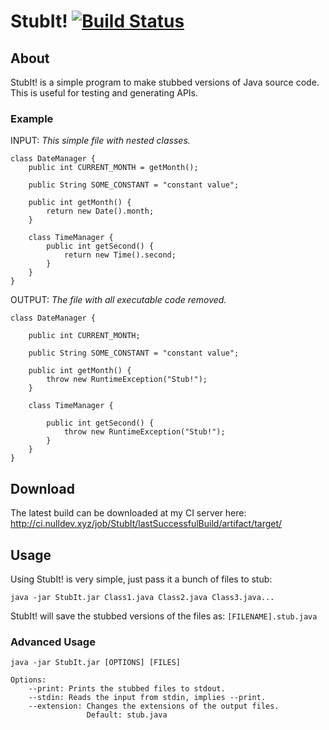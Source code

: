# StubIt! [![Build Status](http://ci.nulldev.xyz/job/StubIt/badge/icon)](http://ci.nulldev.xyz/job/StubIt/)

## About
StubIt! is a simple program to make stubbed versions of Java source code.
This is useful for testing and generating APIs.

### Example
INPUT: *This simple file with nested classes.*
```
class DateManager {
    public int CURRENT_MONTH = getMonth();
    
    public String SOME_CONSTANT = "constant value";
    
    public int getMonth() {
        return new Date().month;
    }
    
    class TimeManager {
        public int getSecond() {
            return new Time().second;
        }
    }
}
```
OUTPUT: *The file with all executable code removed.*
```
class DateManager {

    public int CURRENT_MONTH;

    public String SOME_CONSTANT = "constant value";

    public int getMonth() {
        throw new RuntimeException("Stub!");
    }

    class TimeManager {

        public int getSecond() {
            throw new RuntimeException("Stub!");
        }
    }
}
```

## Download
The latest build can be downloaded at my CI server here: http://ci.nulldev.xyz/job/StubIt/lastSuccessfulBuild/artifact/target/

## Usage
Using StubIt! is very simple, just pass it a bunch of files to stub:
```
java -jar StubIt.jar Class1.java Class2.java Class3.java...
```
StubIt! will save the stubbed versions of the files as: `[FILENAME].stub.java`

### Advanced Usage
```
java -jar StubIt.jar [OPTIONS] [FILES]

Options:
    --print: Prints the stubbed files to stdout.
    --stdin: Reads the input from stdin, implies --print.
    --extension: Changes the extensions of the output files.
                 Default: stub.java
```
